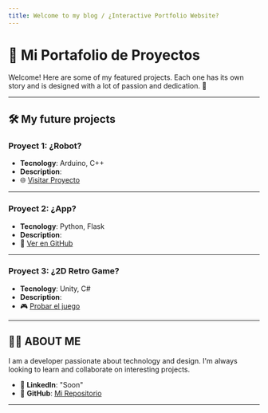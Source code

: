 ```yaml
---
title: Welcome to my blog / ¿Interactive Portfolio Website?
---
```


# 🌟 Mi Portafolio de Proyectos

Welcome! Here are some of my featured projects. Each one has its own story and is designed with a lot of passion and dedication. 🚀

---

## 🛠️ My future projects

### Proyect 1: **¿Robot?**
- **Tecnology**: Arduino, C++
- **Description**: 
- 🌐 [Visitar Proyecto](https://)

---

### Proyect 2: **¿App?**
- **Tecnology**: Python, Flask 
- **Description**: 
- 🐙 [Ver en GitHub](https://)

---

### Proyect 3: **¿2D Retro Game?**
- **Tecnology**: Unity, C#  
- **Description**: 
- 🎮 [Probar el juego](https://)

---

## 👨‍💻 ABOUT ME

I am a developer passionate about technology and design. I'm always looking to learn and collaborate on interesting projects.

<!--- ✉️ **Contacto**: [miemail@ejemplo.com](mailto:miemail@ejemplo.com)-->
- 💼 **LinkedIn**: "Soon"<!---[Mi Perfil](https://linkedin.com/in/tuusuario)-->
- 🐙 **GitHub**: [Mi Repositorio](https://github.com/AlexxLJ)

---

